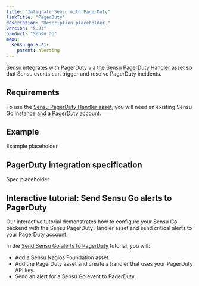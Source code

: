 ```yaml
---
title: "Integrate Sensu with PagerDuty"
linkTitle: "PagerDuty"
description: "Description placeholder."
version: "5.21"
product: "Sensu Go"
menu:
  sensu-go-5.21:
    parent: alerting
---
```


Sensu integrates with PagerDuty via the [Sensu PagerDuty Handler asset][1] so that Sensu events can trigger and resolve PagerDuty incidents.

## Requirements

To use the [Sensu PagerDuty Handler asset][1], you will need an existing Sensu Go instance and a [PagerDuty][3] account.

## Example

Example placeholder

## PagerDuty integration specification

Spec placeholder

## Interactive tutorial: Send Sensu Go alerts to PagerDuty

Our interactive tutorial demonstrates how to configure your Sensu Go backend with the Sensu PagerDuty Handler asset and send critical alerts to your PagerDuty account.

In the [Send Sensu Go alerts to PagerDuty][2] tutorial, you will:

- Add a Sensu Nagios Foundation asset.
- Add the PagerDuty asset and create a handler that uses your PagerDuty API key.
- Send an alert for a Sensu Go event to PagerDuty.


[1]: https://bonsai.sensu.io/assets/sensu/sensu-pagerduty-handler
[2]: https://docs.sensu.io/sensu-go/latest/learn/sensu-pagerduty
[3]: https://www.pagerduty.com/
